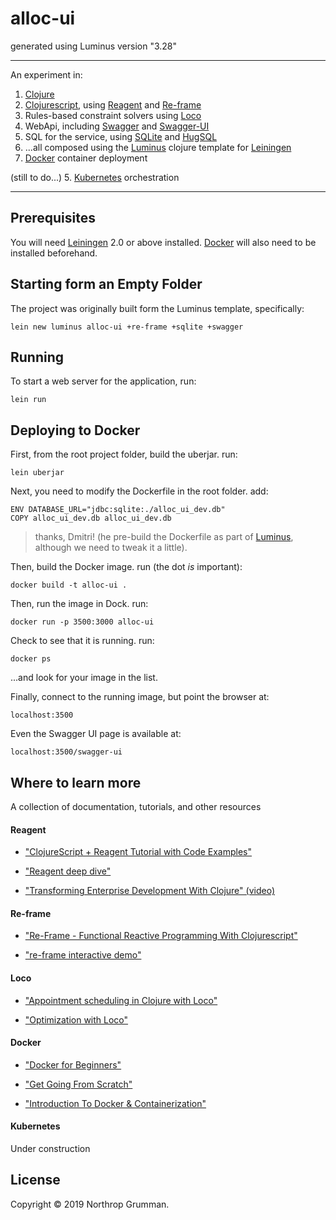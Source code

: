 # alloc-ui

generated using Luminus version "3.28"

---
An experiment in:

1. [Clojure][14]
1. [Clojurescript][15], using [Reagent][10] and [Re-frame][11]
1. Rules-based constraint solvers using [Loco][12]
1. WebApi, including [Swagger][16] and [Swagger-UI][17]
1. SQL for the service, using [SQLite][18] and [HugSQL][19]
1. ...all composed using the [Luminus][20] clojure template for [Leiningen][21]
1. [Docker][13] container deployment



[10]: https://holmsand.github.io/reagent/
[11]: https://github.com/Day8/re-frame
[12]: https://github.com/aengelberg/loco
[13]: https://www.docker.com
[14]: https://clojure.org
[15]: https://clojurescript.org
[16]: https://swagger.io
[17]: https://swagger.io/tools/swagger-ui/
[18]: https://sqlite.org/index.html
[19]: https://www.hugsql.org
[20]: http://www.luminusweb.net
[21]: https://leiningen.org


(still to do...)
5. [Kubernetes][14] orchestration

[14]: https://kubernetes.io

---

## Prerequisites

You will need [Leiningen][1] 2.0 or above installed. [Docker][2] will also need to be installed beforehand.

[1]: https://github.com/technomancy/leiningen
[2]: https://www.docker.com


## Starting form an Empty Folder

The project was originally built form the Luminus template, specifically:

    lein new luminus alloc-ui +re-frame +sqlite +swagger 

## Running

To start a web server for the application, run:

    lein run 
    
    
## Deploying to Docker

First, from the root project folder, build the uberjar. run:

    lein uberjar 
  
Next, you need to modify the Dockerfile in the root folder. add:

    ENV DATABASE_URL="jdbc:sqlite:./alloc_ui_dev.db"
    COPY alloc_ui_dev.db alloc_ui_dev.db

> thanks, Dmitri! (he pre-build the Dockerfile as part of [Luminus](http://www.luminusweb.net), although
we need to tweak it a little).


Then, build the Docker image. run (the dot _is_ important):

    docker build -t alloc-ui . 


Then, run the image in Dock. run:

    docker run -p 3500:3000 alloc-ui 

Check to see that it is running. run:

    docker ps 

...and look for your image in the list.

Finally, connect to the running image, but point the browser at:

    localhost:3500 
    
Even the Swagger UI page is available at:

    localhost:3500/swagger-ui
      
      
## Where to learn more
      
A collection of documentation, tutorials, and other resources

#### Reagent

- ["ClojureScript + Reagent Tutorial with Code Examples"](https://purelyfunctional.tv/guide/reagent/)

- ["Reagent deep dive"](https://timothypratley.blogspot.com/2017/01/reagent-deep-dive-part-1.html)

- ["Transforming Enterprise Development With Clojure" (video)](https://www.youtube.com/watch?v=nItR5rwP4mY)

#### Re-frame

- ["Re-Frame - Functional Reactive Programming With Clojurescript"](https://dhruvp.github.io/2015/03/07/re-frame/)

- ["re-frame interactive demo"](https://blog.klipse.tech/clojure/2019/02/17/reframe-tutorial.html)


#### Loco

- ["Appointment scheduling in Clojure with Loco"](https://programming-puzzler.blogspot.com/2014/03/appointment-scheduling-in-clojure-with.html)

- ["Optimization with Loco"](https://programming-puzzler.blogspot.com/2014/03/optimization-with-loco.html)

#### Docker

- ["Docker for Beginners"](https://docker-curriculum.com)

- ["Get Going From Scratch"](https://stackify.com/docker-tutorial/)

- ["Introduction To Docker & Containerization"](https://www.edureka.co/blog/docker-tutorial)

#### Kubernetes

Under construction
    
    
    

## License

Copyright © 2019 Northrop Grumman.
